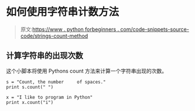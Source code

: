 # 如何使用字符串计数方法

> 原文:[https://www . python forbeginners . com/code-snippets-source-code/strings-count-method](https://www.pythonforbeginners.com/code-snippets-source-code/strings-count-method)

## 计算字符串的出现次数

这个小脚本将使用 Pythons count 方法来计算一个字符串出现的次数。

```
s = "Count, the number     of spaces." 
print s.count(" ")

x = "I like to program in Python"
print x.count("i") 
```